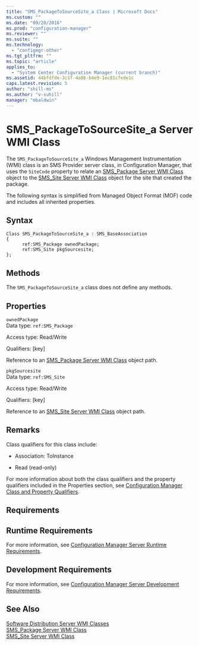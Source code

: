 ```yaml
---
title: "SMS_PackageToSourceSite_a Class | Microsoft Docs"
ms.custom: ""
ms.date: "09/20/2016"
ms.prod: "configuration-manager"
ms.reviewer: ""
ms.suite: ""
ms.technology:
  - "configmgr-other"
ms.tgt_pltfrm: ""
ms.topic: "article"
applies_to:
  - "System Center Configuration Manager (current branch)"
ms.assetid: 44bfdfde-3c1f-4a86-b4e9-1ec81cfede1c
caps.latest.revision: 5
author: "shill-ms"
ms.author: "v-suhill"
manager: "mbaldwin"
---
```

# SMS_PackageToSourceSite_a Server WMI Class
The `SMS_PackageToSourceSite_a` Windows Management Instrumentation (WMI) class is an SMS Provider server class, in Configuration Manager, that uses the `SiteCode` property to relate an [SMS_Package Server WMI Class](../../../../../develop/reference/core/servers/configure/sms_package-server-wmi-class.md) object to the [SMS_Site Server WMI Class](../../../../../develop/reference/core/servers/configure/sms_site-server-wmi-class.md) object for the site that created the package.  

 The following syntax is simplified from Managed Object Format (MOF) code and includes all inherited properties.  

## Syntax  

```  
Class SMS_PackageToSourceSite_a : SMS_BaseAssociation  
{  
      ref:SMS_Package ownedPackage;  
      ref:SMS_Site pkgSourcesite;  
};  
```  

## Methods  
 The `SMS_PackageToSourceSite_a` class does not define any methods.  

## Properties  
 `ownedPackage`  
 Data type: `ref:SMS_Package`  

 Access type: Read/Write  

 Qualifiers: [key]  

 Reference to an [SMS_Package Server WMI Class](../../../../../develop/reference/core/servers/configure/sms_package-server-wmi-class.md) object path.  

 `pkgSourcesite`  
 Data type: `ref:SMS_Site`  

 Access type: Read/Write  

 Qualifiers: [key]  

 Reference to an [SMS_Site Server WMI Class](../../../../../develop/reference/core/servers/configure/sms_site-server-wmi-class.md) object path.  

## Remarks  
 Class qualifiers for this class include:  

-   Association: ToInstance  

-   Read (read-only)  

 For more information about both the class qualifiers and the property qualifiers included in the Properties section, see [Configuration Manager Class and Property Qualifiers](../../../../../develop/reference/misc/class-and-property-qualifiers.md).  

## Requirements  

## Runtime Requirements  
 For more information, see [Configuration Manager Server Runtime Requirements](../../../../../develop/core/reqs/server-runtime-requirements.md).  

## Development Requirements  
 For more information, see [Configuration Manager Server Development Requirements](../../../../../develop/core/reqs/server-development-requirements.md).  

## See Also  
 [Software Distribution Server WMI Classes](../../../../../develop/reference/core/servers/configure/software-distribution-server-wmi-classes.md)   
 [SMS_Package Server WMI Class](../../../../../develop/reference/core/servers/configure/sms_package-server-wmi-class.md)   
 [SMS_Site Server WMI Class](../../../../../develop/reference/core/servers/configure/sms_site-server-wmi-class.md)
